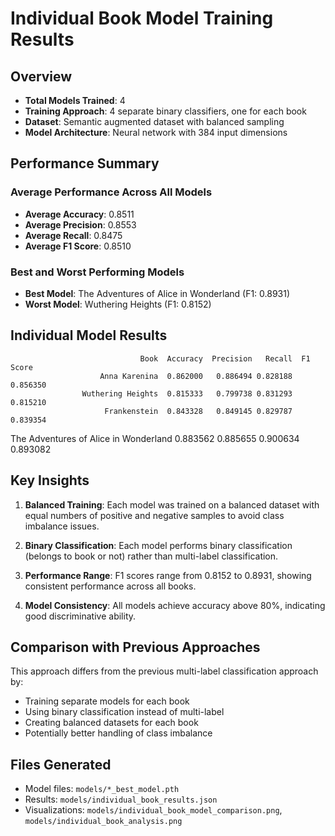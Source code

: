 
# Individual Book Model Training Results

## Overview
- **Total Models Trained**: 4
- **Training Approach**: 4 separate binary classifiers, one for each book
- **Dataset**: Semantic augmented dataset with balanced sampling
- **Model Architecture**: Neural network with 384 input dimensions

## Performance Summary

### Average Performance Across All Models
- **Average Accuracy**: 0.8511
- **Average Precision**: 0.8553
- **Average Recall**: 0.8475
- **Average F1 Score**: 0.8510

### Best and Worst Performing Models
- **Best Model**: The Adventures of Alice in Wonderland (F1: 0.8931)
- **Worst Model**: Wuthering Heights (F1: 0.8152)

## Individual Model Results

                                 Book  Accuracy  Precision   Recall  F1 Score
                        Anna Karenina  0.862000   0.886494 0.828188  0.856350
                    Wuthering Heights  0.815333   0.799738 0.831293  0.815210
                         Frankenstein  0.843328   0.849145 0.829787  0.839354
The Adventures of Alice in Wonderland  0.883562   0.885655 0.900634  0.893082

## Key Insights

1. **Balanced Training**: Each model was trained on a balanced dataset with equal numbers of positive and negative samples to avoid class imbalance issues.

2. **Binary Classification**: Each model performs binary classification (belongs to book or not) rather than multi-label classification.

3. **Performance Range**: F1 scores range from 0.8152 to 0.8931, showing consistent performance across all books.

4. **Model Consistency**: All models achieve accuracy above 80%, indicating good discriminative ability.

## Comparison with Previous Approaches

This approach differs from the previous multi-label classification approach by:
- Training separate models for each book
- Using binary classification instead of multi-label
- Creating balanced datasets for each book
- Potentially better handling of class imbalance

## Files Generated
- Model files: `models/*_best_model.pth`
- Results: `models/individual_book_results.json`
- Visualizations: `models/individual_book_model_comparison.png`, `models/individual_book_analysis.png`
